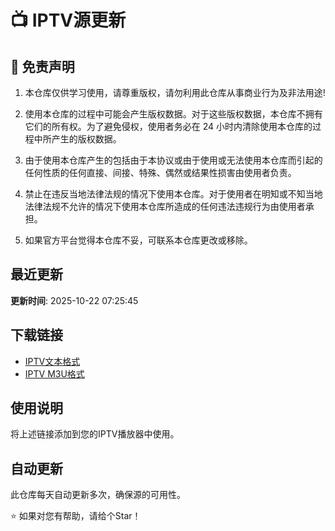 # 📺 IPTV源更新

## 📢 免责声明

1. 本仓库仅供学习使用，请尊重版权，请勿利用此仓库从事商业行为及非法用途!

2. 使用本仓库的过程中可能会产生版权数据。对于这些版权数据，本仓库不拥有它们的所有权。为了避免侵权，使用者务必在 24 小时内清除使用本仓库的过程中所产生的版权数据。

3. 由于使用本仓库产生的包括由于本协议或由于使用或无法使用本仓库而引起的任何性质的任何直接、间接、特殊、偶然或结果性损害由使用者负责。

4. 禁止在违反当地法律法规的情况下使用本仓库。对于使用者在明知或不知当地法律法规不允许的情况下使用本仓库所造成的任何违法违规行为由使用者承担。

5. 如果官方平台觉得本仓库不妥，可联系本仓库更改或移除。

## 最近更新
**更新时间**: 2025-10-22 07:25:45

## 下载链接
- [IPTV文本格式](https://ghfast.top/raw.githubusercontent.com/plplpopp/IPTV/refs/heads/main/iptv.txt)
- [IPTV M3U格式](https://ghfast.top/raw.githubusercontent.com/plplpopp/IPTV/refs/heads/main/iptv.m3u)

## 使用说明
将上述链接添加到您的IPTV播放器中使用。

## 自动更新
此仓库每天自动更新多次，确保源的可用性。

⭐ 如果对您有帮助，请给个Star！
